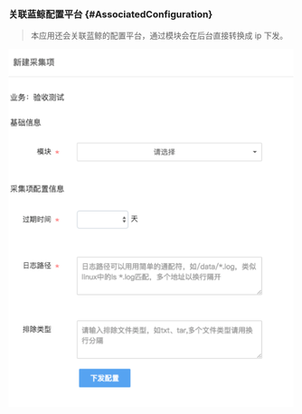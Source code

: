 ### 关联蓝鲸配置平台 {#AssociatedConfiguration}

> 本应用还会关联蓝鲸的配置平台，通过模块会在后台直接转换成 ip 下发。

![](../assets/6.png)
